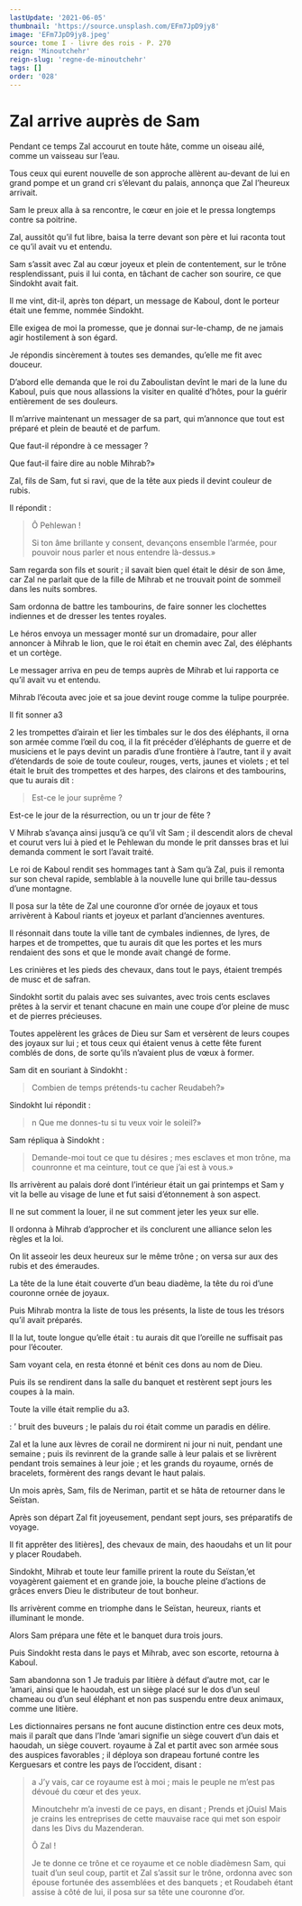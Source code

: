 ```yaml
---
lastUpdate: '2021-06-05'
thumbnail: 'https://source.unsplash.com/EFm7JpD9jy8'
image: 'EFm7JpD9jy8.jpeg'
source: tome I - livre des rois - P. 270
reign: 'Minoutchehr'
reign-slug: 'regne-de-minoutchehr'
tags: []
order: '028'
---
```


# Zal arrive auprès de Sam

Pendant ce temps Zal accourut en toute hâte, comme un oiseau ailé, comme un vaisseau sur l’eau.

Tous ceux qui eurent nouvelle de son approche allèrent au-devant de lui en grand pompe et un grand cri s’élevant du palais, annonça que Zal l’heureux arrivait.

Sam le preux alla à sa rencontre, le cœur en joie et le pressa longtemps contre sa poitrine.

Zal, aussitôt qu’il fut libre, baisa la terre devant son père et lui raconta tout ce qu’il avait vu et entendu.

Sam s’assit avec Zal au cœur joyeux et plein de contentement, sur le trône resplendissant, puis il lui conta, en tâchant de cacher son sourire, ce que Sindokht avait fait.

Il me vint, dit-il, après ton départ, un message de Kaboul, dont le porteur était une femme, nommée Sindokht.

Elle exigea de moi la promesse, que je donnai sur-le-champ, de ne jamais agir hostilement à son égard.

Je répondis sincèrement à toutes ses demandes, qu’elle me fit avec douceur.

D’abord elle demanda que le roi du Zaboulistan devînt le mari de la lune du Kaboul, puis que nous allassions la visiter en qualité d’hôtes, pour la guérir entièrement de ses douleurs.

Il m’arrive maintenant un messager de sa part, qui m’annonce que tout est préparé et plein de beauté et de parfum.

Que faut-il répondre à ce messager ?

Que faut-il faire dire au noble Mihrab?»

Zal, fils de Sam, fut si ravi, que de la tête aux pieds il devint couleur de rubis.

Il répondit :

> Ô Pehlewan !
>
> Si ton âme brillante y consent, devançons ensemble l’armée, pour pouvoir nous parler et nous entendre là-dessus.»

Sam regarda son fils et sourit ; il savait bien quel était le désir de son âme, car Zal ne parlait que de la fille de Mihrab et ne trouvait point de sommeil dans les nuits sombres.

Sam ordonna de battre les tambourins, de faire sonner les clochettes indiennes et de dresser les tentes royales.

Le héros envoya un messager monté sur un dromadaire, pour aller annoncer à Mihrab le lion, que le roi était en chemin avec Zal, des éléphants et un cortège.

Le messager arriva en peu de temps auprès de Mihrab et lui rapporta ce qu’il avait vu et entendu.

Mihrab l’écouta avec joie et sa joue devint rouge comme la tulipe pourprée.

Il fit sonner a3

2
les trompettes d’airain et lier les timbales sur le dos des éléphants, il orna son armée comme l’œil du coq, il la fit précéder d’éléphants de guerre et de musiciens et le pays devint un paradis d’une frontière à l’autre, tant il y avait d’étendards de soie de toute couleur, rouges, verts, jaunes et violets ; et tel était le bruit des trompettes et des harpes, des clairons et des tambourins, que tu aurais dit :

> Est-ce le jour suprême ?

Est-ce le jour de la résurrection, ou un tr jour de fête ?

V Mihrab s’avança ainsi jusqu’à ce qu’il vît Sam ; il descendit alors de cheval et courut vers lui à pied et le Pehlewan du monde le prit dansses bras et lui demanda comment le sort l’avait traité.

Le roi de Kaboul rendit ses hommages tant à Sam qu’à Zal, puis il remonta sur son cheval rapide, semblable à la nouvelle lune qui brille tau-dessus d’une montagne.

Il posa sur la tête de Zal une couronne d’or ornée de joyaux et tous arrivèrent à Kaboul riants et joyeux et parlant d’anciennes aventures.

Il résonnait dans toute la ville tant de cymbales indiennes, de lyres, de harpes et de trompettes, que tu aurais dit que les portes et les murs rendaient des sons et que le monde avait changé de forme.

Les crinières et les pieds des chevaux, dans tout le pays, étaient trempés de musc et de safran.

Sindokht sortit du palais avec ses suivantes, avec trois cents esclaves prêtes à la servir et tenant chacune en main une coupe d’or pleine de musc et de pierres précieuses.

Toutes appelèrent les grâces de Dieu sur Sam et versèrent de leurs coupes des joyaux sur lui ; et tous ceux qui étaient venus à cette fête furent comblés de dons, de sorte qu’ils n’avaient plus de vœux à former.

Sam dit en souriant à Sindokht :

> Combien de temps prétends-tu cacher Reudabeh?»

Sindokht lui répondit :

> n Que me donnes-tu si tu veux voir le soleil?»

Sam répliqua à Sindokht :

> Demande-moi tout ce que tu désires ; mes esclaves et mon trône, ma counronne et ma ceinture, tout ce que j’ai est à vous.»

Ils arrivèrent au palais doré dont l’intérieur était un gai printemps et Sam y vit la belle au visage de lune et fut saisi d’étonnement à son aspect.

Il ne sut comment la louer, il ne sut comment jeter les yeux sur elle.

Il ordonna à Mihrab d’approcher et ils conclurent une alliance selon les règles et la loi.

On lit asseoir les deux heureux sur le même trône ; on versa sur aux des rubis et des émeraudes.

La tête de la lune était couverte d’un beau diadème, la tête du roi d’une couronne ornée de joyaux.

Puis Mihrab montra la liste de tous les présents, la liste de tous les trésors qu’il avait préparés.

Il la lut, toute longue qu’elle était : tu aurais dit que l’oreille ne suffisait pas pour l’écouter.

Sam voyant cela, en resta étonné et bénit ces dons au nom de Dieu.

Puis ils se rendirent dans la salle du banquet et restèrent sept jours les coupes à la main.

Toute la ville était remplie du a3.

: ’ bruit des buveurs ; le palais du roi était comme un paradis en délire.

Zal et la lune aux lèvres de corail ne dormirent ni jour ni nuit, pendant une semaine ; puis ils revinrent de la grande salle à leur palais et se livrèrent pendant trois semaines à leur joie ; et les grands du royaume, ornés de bracelets, formèrent des rangs devant le haut palais.

Un mois après, Sam, fils de Neriman, partit et se hâta de retourner dans le Seïstan.

Après son départ Zal fit joyeusement, pendant sept jours, ses préparatifs de voyage.

Il fit apprêter des litières], des chevaux de main, des haoudahs et un lit pour y placer Roudabeh.

Sindokht, Mihrab et toute leur famille prirent la route du Seïstan,’et voyagèrent gaiement et en grande joie, la bouche pleine d’actions de grâces envers Dieu le distributeur de tout bonheur.

Ils arrivèrent comme en triomphe dans le Seïstan, heureux, riants et illuminant le monde.

Alors Sam prépara une fête et le banquet dura trois jours.

Puis Sindokht resta dans le pays et Mihrab, avec son escorte, retourna à Kaboul.

Sam abandonna son
1 Je traduis par litière à défaut d’autre mot, car le ’amari, ainsi que le haoudah, est un siège placé sur le dos d’un seul chameau ou d’un seul éléphant et non pas suspendu entre deux animaux, comme une litière.

Les dictionnaires persans ne font aucune distinction entre ces deux mots, mais il paraît que dans l’Inde ’amari signifie un siège couvert d’un dais et haoudah, un siège couvert. royaume à Zal et partit avec son armée sous des auspices favorables ; il déploya son drapeau fortuné contre les Kerguesars et contre les pays de l’occident, disant :

> a J’y vais, car ce royaume est à moi ; mais le peuple ne m’est pas dévoué du cœur et des yeux.
>
> Minoutchehr m’a investi de ce pays, en disant ; Prends et jOuisl Mais je crains les entreprises de cette mauvaise race qui met son espoir dans les Divs du Mazenderan.
>
> Ô Zal !
>
> Je te donne ce trône et ce royaume et ce noble diadèmesn Sam, qui tuait d’un seul coup, partit et Zal s’assit sur le trône, ordonna avec son épouse fortunée des assemblées et des banquets ; et Roudabeh étant assise à côté de lui, il posa sur sa tête une couronne d’or.
